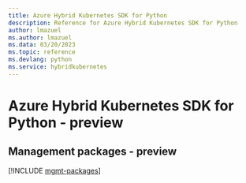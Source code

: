 ```yaml
---
title: Azure Hybrid Kubernetes SDK for Python
description: Reference for Azure Hybrid Kubernetes SDK for Python
author: lmazuel
ms.author: lmazuel
ms.data: 03/20/2023
ms.topic: reference
ms.devlang: python
ms.service: hybridkubernetes
---
```

# Azure Hybrid Kubernetes SDK for Python - preview

## Management packages - preview
[!INCLUDE [mgmt-packages](hybrid-kubernetes-mgmt-index.md)]